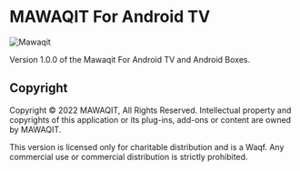 # MAWAQIT For Android TV
![Mawaqit](assets/img/mawaqit_logo_light_with_text_horizontal_Background.png "Mawaqit logo")

Version 1.0.0 of the Mawaqit For Android TV and Android Boxes.

## Copyright

Copyright © 2022 MAWAQIT, All Rights Reserved.
Intellectual property and copyrights of this application or its plug-ins, add-ons or content are owned by MAWAQIT.

This version is licensed only for charitable distribution and is a Waqf. Any commercial use or commercial distribution is strictly prohibited.
